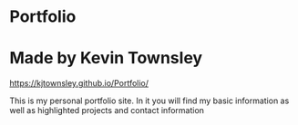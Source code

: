# Portfolio

# Made by Kevin Townsley

https://kjtownsley.github.io/Portfolio/

This is my personal portfolio site. In it you will find my basic information as well as highlighted projects and contact information
